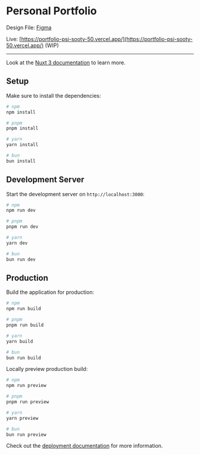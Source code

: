 # Personal Portfolio


Design File: [Figma](https://www.figma.com/file/p3bORZ5sWLD3mg4WVEtaSa/folio-design?type=design&node-id=0%3A1&t=OsGSOCuRUm5tMaVZ-1)

Live: [https://portfolio-psi-sooty-50.vercel.app/](https://portfolio-psi-sooty-50.vercel.app/) (WIP)

-------------------------

Look at the [Nuxt 3 documentation](https://nuxt.com/docs/getting-started/introduction) to learn more.

## Setup

Make sure to install the dependencies:

```bash
# npm
npm install

# pnpm
pnpm install

# yarn
yarn install

# bun
bun install
```

## Development Server

Start the development server on `http://localhost:3000`:

```bash
# npm
npm run dev

# pnpm
pnpm run dev

# yarn
yarn dev

# bun
bun run dev
```

## Production

Build the application for production:

```bash
# npm
npm run build

# pnpm
pnpm run build

# yarn
yarn build

# bun
bun run build
```

Locally preview production build:

```bash
# npm
npm run preview

# pnpm
pnpm run preview

# yarn
yarn preview

# bun
bun run preview
```

Check out the [deployment documentation](https://nuxt.com/docs/getting-started/deployment) for more information.
